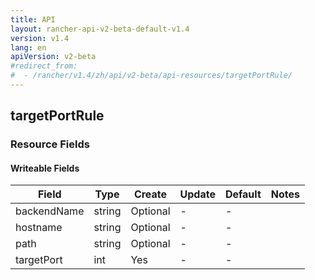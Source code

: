 ```yaml
---
title: API
layout: rancher-api-v2-beta-default-v1.4
version: v1.4
lang: en
apiVersion: v2-beta
#redirect_from:
#  - /rancher/v1.4/zh/api/v2-beta/api-resources/targetPortRule/
---
```


## targetPortRule



### Resource Fields

#### Writeable Fields

Field | Type | Create | Update | Default | Notes
---|---|---|---|---|---
backendName | string | Optional | - | - | 
hostname | string | Optional | - | - | 
path | string | Optional | - | - | 
targetPort | int | Yes | - | - | 



<br>
